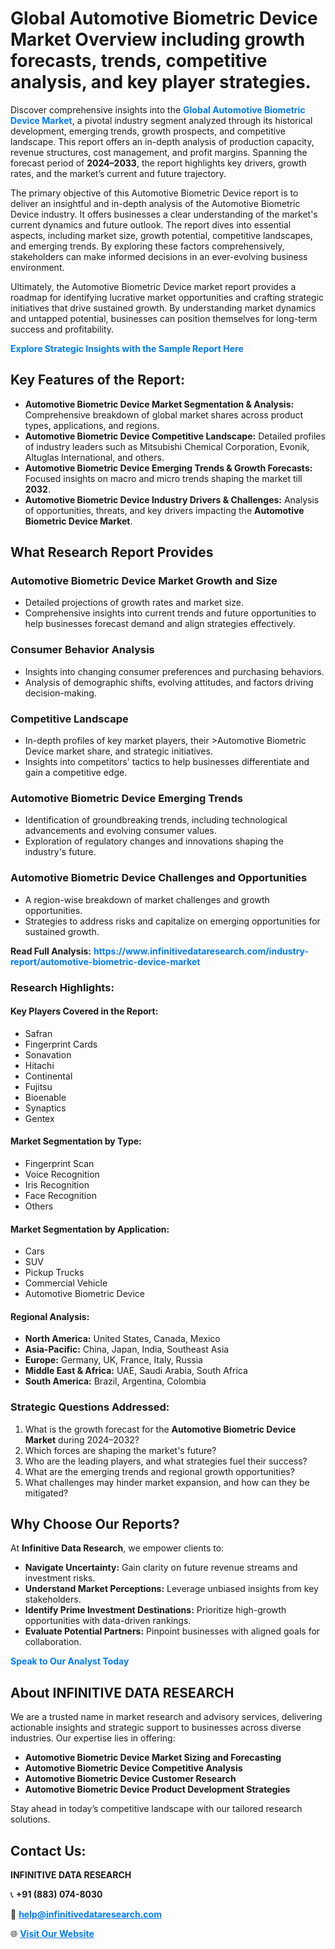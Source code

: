 <h1>Global Automotive Biometric Device Market Overview including growth forecasts, trends, competitive analysis, and key player strategies.</h1>
<p>
Discover comprehensive insights into the 
<a href="https://www.infinitivedataresearch.com/industry-report/automotive-biometric-device-market" rel="dofollow" style="color: #007BFF; text-decoration: none;"><strong>Global Automotive Biometric Device Market</strong></a>, a pivotal industry segment analyzed through its historical development, emerging trends, growth prospects, and competitive landscape. This report offers an in-depth analysis of production capacity, revenue structures, cost management, and profit margins. Spanning the forecast period of <strong>2024–2033</strong>, the report highlights key drivers, growth rates, and the market’s current and future trajectory.
</p>
<p>
The primary objective of this Automotive Biometric Device report is to deliver an insightful and in-depth analysis of the Automotive Biometric Device industry. It offers businesses a clear understanding of the market's current dynamics and future outlook. The report dives into essential aspects, including market size, growth potential, competitive landscapes, and emerging trends. By exploring these factors comprehensively, stakeholders can make informed decisions in an ever-evolving business environment.
</p>
<p>
Ultimately, the Automotive Biometric Device market report provides a roadmap for identifying lucrative market opportunities and crafting strategic initiatives that drive sustained growth. By understanding market dynamics and untapped potential, businesses can position themselves for long-term success and profitability.
</p>
<p>
<a href="https://www.infinitivedataresearch.com/request-sample/reportId=110224" style="color: #007BFF; text-decoration: none;"><strong>Explore Strategic Insights with the Sample Report Here</strong></a>
</p>

<h2>Key Features of the Report:</h2>
<ul>
<li><strong>Automotive Biometric Device Market Segmentation & Analysis:</strong> Comprehensive breakdown of global market shares across product types, applications, and regions.</li>
<li><strong>Automotive Biometric Device Competitive Landscape:</strong> Detailed profiles of industry leaders such as Mitsubishi Chemical Corporation, Evonik, Altuglas International, and others.</li>
<li><strong>Automotive Biometric Device Emerging Trends & Growth Forecasts:</strong> Focused insights on macro and micro trends shaping the market till <strong>2032</strong>.</li>
<li><strong>Automotive Biometric Device Industry Drivers & Challenges:</strong> Analysis of opportunities, threats, and key drivers impacting the <strong>Automotive Biometric Device Market</strong>.</li>
</ul>

<h2>What Research Report Provides</h2>
<h3>Automotive Biometric Device Market Growth and Size</h3>
<ul>
<li>Detailed projections of growth rates and market size.</li>
<li>Comprehensive insights into current trends and future opportunities to help businesses forecast demand and align strategies effectively.</li>
</ul>

<h3>Consumer Behavior Analysis</h3>
<ul>
<li>Insights into changing consumer preferences and purchasing behaviors.</li>
<li>Analysis of demographic shifts, evolving attitudes, and factors driving decision-making.</li>
</ul>

<h3>Competitive Landscape</h3>
<ul>
<li>In-depth profiles of key market players, their >Automotive Biometric Device market share, and strategic initiatives.</li>
<li>Insights into competitors' tactics to help businesses differentiate and gain a competitive edge.</li>
</ul>

<h3>Automotive Biometric Device Emerging Trends</h3>
<ul>
<li>Identification of groundbreaking trends, including technological advancements and evolving consumer values.</li>
<li>Exploration of regulatory changes and innovations shaping the industry's future.</li>
</ul>

<h3>Automotive Biometric Device Challenges and Opportunities</h3>
<ul>
<li>A region-wise breakdown of market challenges and growth opportunities.</li>
<li>Strategies to address risks and capitalize on emerging opportunities for sustained growth.</li>
</ul>
<p><strong>Read Full Analysis:</strong> <a href="https://www.infinitivedataresearch.com/industry-report/automotive-biometric-device-market" rel="dofollow" style="color: #007BFF; text-decoration: none;"><strong>https://www.infinitivedataresearch.com/industry-report/automotive-biometric-device-market</strong></a></p>
<h3>Research Highlights:</h3>
<h4>Key Players Covered in the Report:</h4>
<ul><li>Safran</li><li>Fingerprint Cards</li><li>Sonavation</li><li>Hitachi</li><li>Continental</li><li>Fujitsu</li><li>Bioenable</li><li>Synaptics</li><li>Gentex</li></ul>
<h4>Market Segmentation by Type:</h4>
<ul><li>Fingerprint Scan</li><li>Voice Recognition</li><li>Iris Recognition</li><li>Face Recognition</li><li>Others</li></ul>
<h4>Market Segmentation by Application:</h4>
<ul><li>Cars</li><li>SUV</li><li>Pickup Trucks</li><li>Commercial Vehicle</li><li>Automotive Biometric Device</li></ul>

<h4>Regional Analysis:</h4>
<ul>
<li><strong>North America:</strong> United States, Canada, Mexico</li>
<li><strong>Asia-Pacific:</strong> China, Japan, India, Southeast Asia</li>
<li><strong>Europe:</strong> Germany, UK, France, Italy, Russia</li>
<li><strong>Middle East & Africa:</strong> UAE, Saudi Arabia, South Africa</li>
<li><strong>South America:</strong> Brazil, Argentina, Colombia</li>
</ul>

<h3>Strategic Questions Addressed:</h3>
<ol>
<li>What is the growth forecast for the <strong>Automotive Biometric Device Market</strong> during 2024–2032?</li>
<li>Which forces are shaping the market's future?</li>
<li>Who are the leading players, and what strategies fuel their success?</li>
<li>What are the emerging trends and regional growth opportunities?</li>
<li>What challenges may hinder market expansion, and how can they be mitigated?</li>
</ol>

<h2>Why Choose Our Reports?</h2>
<p>At <strong>Infinitive Data Research</strong>, we empower clients to:</p>
<ul>
<li><strong>Navigate Uncertainty:</strong> Gain clarity on future revenue streams and investment risks.</li>
<li><strong>Understand Market Perceptions:</strong> Leverage unbiased insights from key stakeholders.</li>
<li><strong>Identify Prime Investment Destinations:</strong> Prioritize high-growth opportunities with data-driven rankings.</li>
<li><strong>Evaluate Potential Partners:</strong> Pinpoint businesses with aligned goals for collaboration.</li>
</ul>
<p><a href="https://www.infinitivedataresearch.com/industry-report/automotive-biometric-device-market" rel="dofollow" style="color: #007BFF; text-decoration: none;"><strong>Speak to Our Analyst Today</strong></a></p>

<h2>About INFINITIVE DATA RESEARCH</h2>
<p>We are a trusted name in market research and advisory services, delivering actionable insights and strategic support to businesses across diverse industries. Our expertise lies in offering:</p>
<ul>
<li><strong>Automotive Biometric Device Market Sizing and Forecasting</strong></li>
<li><strong>Automotive Biometric Device Competitive Analysis</strong></li>
<li><strong>Automotive Biometric Device Customer Research</strong></li>
<li><strong>Automotive Biometric Device Product Development Strategies</strong></li>
</ul>
<p>Stay ahead in today’s competitive landscape with our tailored research solutions.</p>

<h2>Contact Us:</h2>
<p><strong>INFINITIVE DATA RESEARCH</strong></p>
<p>📞 <strong>+91 (883) 074-8030</strong></p>
<p>📧 <strong><a href="mailto:help@infinitivedataresearch.com" style="color: #007BFF;">help@infinitivedataresearch.com</a></strong></p>
<p>🌐 <strong><a href="https://www.infinitivedataresearch.com" rel="dofollow" style="color: #007BFF;">Visit Our Website</a></strong></p>